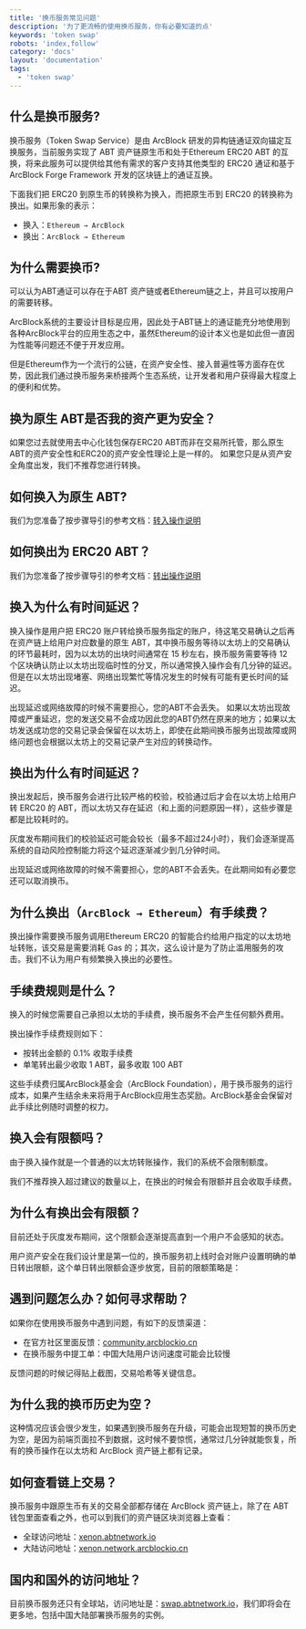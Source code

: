 ```yaml
---
title: '换币服务常见问题'
description: '为了更流畅的使用换币服务，你有必要知道的点'
keywords: 'token swap'
robots: 'index,follow'
category: 'docs'
layout: 'documentation'
tags:
  - 'token swap'
---
```


## 什么是换币服务?

换币服务（Token Swap Service）是由 ArcBlock 研发的异构链通证双向锚定互换服务，当前服务实现了 ABT 资产链原生币和处于Ethereum ERC20 ABT 的互换，将来此服务可以提供给其他有需求的客户支持其他类型的 ERC20 通证和基于 ArcBlock Forge Framework 开发的区块链上的通证互换。

下面我们把 ERC20 到原生币的转换称为换入，而把原生币到 ERC20 的转换称为换出。如果形象的表示：

- 换入：`Ethereum → ArcBlock`
- 换出：`ArcBlock → Ethereum`


## 为什么需要换币?

可以认为ABT通证可以存在于ABT 资产链或者Ethereum链之上，并且可以按用户的需要转移。 

ArcBlock系统的主要设计目标是应用，因此处于ABT链上的通证能充分地使用到各种ArcBlock平台的应用生态之中，虽然Ethereum的设计本义也是如此但一直因为性能等问题还不便于开发应用。 

但是Ethereum作为一个流行的公链，在资产安全性、接入普遍性等方面存在优势，因此我们通过换币服务来桥接两个生态系统，让开发者和用户获得最大程度上的便利和优势。

## 换为原生 ABT是否我的资产更为安全？

如果您过去就使用去中心化钱包保存ERC20 ABT而非在交易所托管，那么原生ABT的资产安全性和ERC20的资产安全性理论上是一样的。 如果您只是从资产安全角度出发，我们不推荐您进行转换。

## 如何换入为原生 ABT?

我们为您准备了按步骤导引的参考文档：[转入操作说明](./deposit)

## 如何换出为 ERC20 ABT？

我们为您准备了按步骤导引的参考文档：[转出操作说明](./withdraw)

## 换入为什么有时间延迟？

换入操作是用户把 ERC20 账户转给换币服务指定的账户，待这笔交易确认之后再在资产链上给用户对应数量的原生 ABT，其中换币服务等待以太坊上的交易确认的环节最耗时，因为以太坊的出块时间通常在 15 秒左右，换币服务需要等待 12 个区块确认防止以太坊出现临时性的分叉，所以通常换入操作会有几分钟的延迟。但是在以太坊出现堵塞、网络出现繁忙等情况发生的时候有可能有更长时间的延迟。

出现延迟或网络故障的时候不需要担心，您的ABT不会丢失。 如果以太坊出现故障或严重延迟，您的发送交易不会成功因此您的ABT仍然在原来的地方；如果以太坊发送成功您的交易记录会保留在以太坊上，即使在此期间换币服务出现故障或网络问题也会根据以太坊上的交易记录产生对应的转换动作。

## 换出为什么有时间延迟？

换出发起后，换币服务会进行比较严格的校验，校验通过后才会在以太坊上给用户转 ERC20 的 ABT，而以太坊又存在延迟（和上面的问题原因一样），这些步骤是都是比较耗时的。

灰度发布期间我们的校验延迟可能会较长（最多不超过24小时），我们会逐渐提高系统的自动风险控制能力将这个延迟逐渐减少到几分钟时间。

出现延迟或网络故障的时候不需要担心，您的ABT不会丢失。在此期间如有必要您还可以取消换币。

## 为什么换出（`ArcBlock → Ethereum`）有手续费？

换出操作需要换币服务调用Ethereum ERC20 的智能合约给用户指定的以太坊地址转账，该交易是需要消耗 Gas 的；其次，这么设计是为了防止滥用服务的攻击。我们不认为用户有频繁换入换出的必要性。

## 手续费规则是什么？

换入的时候您需要自己承担以太坊的手续费，换币服务不会产生任何额外费用。

换出操作手续费规则如下：

- 按转出金额的 0.1% 收取手续费
- 单笔转出最少收取 1 ABT，最多收取 100 ABT

这些手续费归属ArcBlock基金会（ArcBlock Foundation），用于换币服务的运行成本，如果产生结余未来将用于ArcBlock应用生态奖励。ArcBlock基金会保留对此手续比例随时调整的权力。

## 换入会有限额吗？

由于换入操作就是一个普通的以太坊转账操作，我们的系统不会限制额度。

我们不推荐换入超过建议的数量以上，在换出的时候会有限额并且会收取手续费。

## 为什么有换出会有限额？

目前还处于灰度发布期间，这个限额会逐渐提高直到一个用户不会感知的状态。 

用户资产安全在我们设计里是第一位的，换币服务初上线时会对账户设置明确的单日转出限额，这个单日转出限额会逐步放宽，目前的限额策略是：

## 遇到问题怎么办？如何寻求帮助？

如果你在使用换币服务中遇到问题，有如下的反馈渠道：

- 在官方社区里面反馈：[community.arcblockio.cn](https://community.arcblockio.cn)
- 在换币服务中提工单：中国大陆用户访问速度可能会比较慢

反馈问题的时候记得贴上截图，交易哈希等关键信息。

## 为什么我的换币历史为空？

这种情况应该会很少发生，如果遇到换币服务在升级，可能会出现短暂的换币历史为空，是因为前端页面拉不到数据，这时候不要惊慌，通常过几分钟就能恢复，所有的换币操作在以太坊和 ArcBlock 资产链上都有记录。

## 如何查看链上交易？

换币服务中跟原生币有关的交易全部都存储在 ArcBlock 资产链上，除了在 ABT 钱包里面查看之外，也可以到我们的资产链区块浏览器上查看：

- 全球访问地址：[xenon.abtnetwork.io](https://xenon.abtnetwork.io/node/explorer/txs)
- 大陆访问地址：[xenon.network.arcblockio.cn](https://xenon.network.arcblockio.cn/node/explorer/txs)

## 国内和国外的访问地址？

目前换币服务还只有全球站，访问地址是：[swap.abtnetwork.io](https://swap.abtnetwork.io)，我们即将会在更多地，包括中国大陆部署换币服务的实例。
